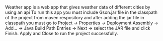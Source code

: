 Weather app is a web app that gives weather data of different cities by using an api To run this app you must include Gson.jar file in the classpath of the project from maven respository and after adding the jar file in classpath you must go to Project -> Properties -> Deployment Assembly -> Add... -> Java Build Path Entries -> Next -> select the JAR file and click Finish. Apply and Close to run the project successfully.
